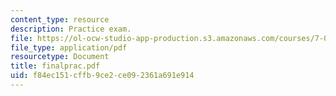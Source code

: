 ```yaml
---
content_type: resource
description: Practice exam.
file: https://ol-ocw-studio-app-production.s3.amazonaws.com/courses/7-012-introduction-to-biology-fall-2004/f84ec151cffb9ce2ce092361a691e914_finalprac.pdf
file_type: application/pdf
resourcetype: Document
title: finalprac.pdf
uid: f84ec151-cffb-9ce2-ce09-2361a691e914
---
```

